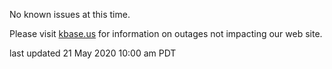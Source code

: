 No known issues at this time.

Please visit <a href="https://kbase.us">kbase.us</a> for information on outages not impacting our web site.

last updated 21 May 2020 10:00 am PDT
